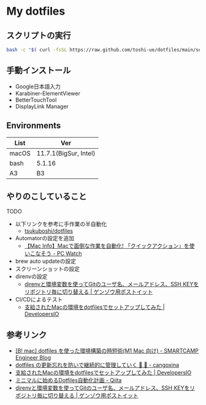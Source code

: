 # My dotfiles

## スクリプトの実行

```bash
bash -c "$( curl -fsSL https://raw.github.com/toshi-ue/dotfiles/main/setup.sh )"
```

## 手動インストール

- Google日本語入力
- Karabiner-ElementViewer
- BetterTouchTool
- DisplayLink Manager

## Environments

 List | Ver |
---------|----------|
 macOS | 11.7.1(BigSur, Intel) |
 bash | 5.1.16 |
 A3 | B3 |

## やりのこしていること

TODO

- 以下リンクを参考に手作業の半自動化
  - [tsukuboshi/dotfiles](https://github.com/tsukuboshi/dotfiles)
- Automatorの設定を追加
  - [【Mac Info】Macで面倒な作業を自動化! 「クイックアクション」を使いこなそう - PC Watch](https://pc.watch.impress.co.jp/docs/column/macinfo/1356257.html)
- brew auto updateの設定
- スクリーンショットの設定
- direnvの設定
  - [direnvと環境変数を使ってGitのユーザ名、メールアドレス、SSH KEYをリポジトリ毎に切り替える | ゲンゾウ用ポストイット](https://genzouw.com/entry/2021/08/04/153026/2750/)
- CI/CDによるテスト
  - [支給されたMacの環境をdotfilesでセットアップしてみた | DevelopersIO](https://dev.classmethod.jp/articles/joined-mac-dotfiles-customize/)

## 参考リンク

- [[B! mac] dotfiles を使った環境構築の時短術(M1 Mac 向け) - SMARTCAMP Engineer Blog](https://b.hatena.ne.jp/entry/s/tech.smartcamp.co.jp/entry/setup-by-dotfiles)
- [dotfiles の更新忘れを防いで継続的に管理していく 🔧 💪 - cangoxina](https://korosuke613.hatenablog.com/entry/2021/05/23/mydotfiles)
- [支給されたMacの環境をdotfilesでセットアップしてみた | DevelopersIO](https://dev.classmethod.jp/articles/joined-mac-dotfiles-customize/)
- [ミニマルに始めるDotfiles自動化計画 - Qiita](https://qiita.com/okamos/items/40966158d0271ae7198b)
- [direnvと環境変数を使ってGitのユーザ名、メールアドレス、SSH KEYをリポジトリ毎に切り替える | ゲンゾウ用ポストイット](https://genzouw.com/entry/2021/08/04/153026/2750/)
